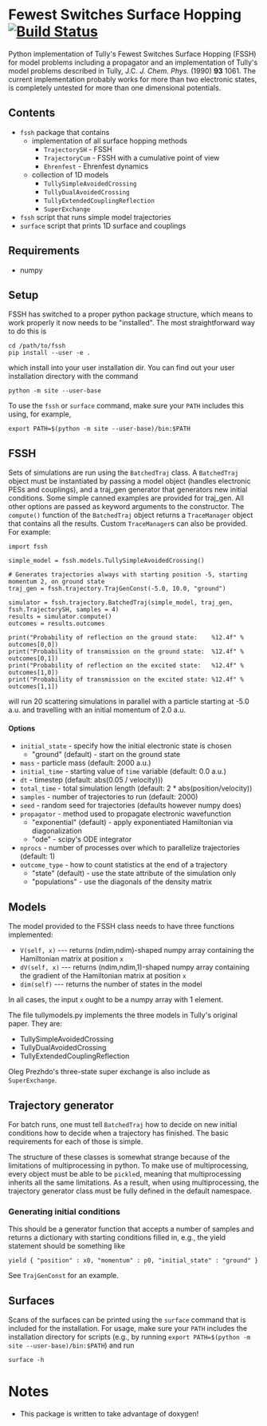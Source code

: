 # Fewest Switches Surface Hopping [![Build Status](https://travis-ci.org/smparker/FSSH.svg?branch=master)](https://travis-ci.org/smparker/FSSH)
Python implementation of Tully's Fewest Switches Surface Hopping (FSSH) for model problems including
a propagator and an implementation of Tully's model problems described in Tully, J.C. _J. Chem. Phys._ (1990) **93** 1061.
The current implementation probably works for more than two electronic states, is completely untested for more than
one dimensional potentials.

## Contents
* `fssh` package that contains
  - implementation of all surface hopping methods
    - `TrajectorySH` - FSSH
    - `TrajectoryCum` - FSSH with a cumulative point of view
    - `Ehrenfest` - Ehrenfest dynamics
  - collection of 1D models
    - `TullySimpleAvoidedCrossing`
    - `TullyDualAvoidedCrossing`
    - `TullyExtendedCouplingReflection`
    - `SuperExchange`
* `fssh` script that runs simple model trajectories
* `surface` script that prints 1D surface and couplings

## Requirements
* numpy

## Setup
FSSH has switched to a proper python package structure, which means to work properly it now needs to be "installed". The
most straightforward way to do this is

    cd /path/to/fssh
    pip install --user -e .

which install into your user installation dir. You can find out your user installation
directory with the command

    python -m site --user-base

To use the `fssh` or `surface` command, make sure your `PATH` includes this using, for example,

    export PATH=$(python -m site --user-base)/bin:$PATH


## FSSH
Sets of simulations are run using the `BatchedTraj` class. A `BatchedTraj` object must be instantiated by passing a model object
(handles electronic PESs and couplings), and a traj_gen
generator that generators new initial conditions. Some simple canned examples are provided for traj_gen. All
other options are passed as keyword arguments to the constructor. The `compute()` function of the 
`BatchedTraj` object returns a `TraceManager` object that contains all the results. Custom `TraceManager`s can also be
provided. For example:

    import fssh

    simple_model = fssh.models.TullySimpleAvoidedCrossing()

    # Generates trajectories always with starting position -5, starting momentum 2, on ground state
    traj_gen = fssh.trajectory.TrajGenConst(-5.0, 10.0, "ground")

    simulator = fssh.trajectory.BatchedTraj(simple_model, traj_gen, fssh.TrajectorySH, samples = 4)
    results = simulator.compute()
    outcomes = results.outcomes

    print("Probability of reflection on the ground state:    %12.4f" % outcomes[0,0])
    print("Probability of transmission on the ground state:  %12.4f" % outcomes[0,1])
    print("Probability of reflection on the excited state:   %12.4f" % outcomes[1,0])
    print("Probability of transmission on the excited state: %12.4f" % outcomes[1,1])

will run 20 scattering simulations in parallel with a particle starting at -5.0 a.u. and travelling with an initial momentum of 2.0 a.u.

#### Options
* `initial_state` - specify how the initial electronic state is chosen
    * "ground" (default) - start on the ground state
* `mass` - particle mass (default: 2000 a.u.)
* `initial_time` - starting value of `time` variable (default: 0.0 a.u.)
* `dt` - timestep (default: abs(0.05 / velocity)))
* `total_time` - total simulation length (default: 2 * abs(position/velocity))
* `samples` - number of trajectories to run (default: 2000)
* `seed` - random seed for trajectories (defaults however numpy does)
* `propagator` - method used to propagate electronic wavefunction
    * "exponential" (default) - apply exponentiated Hamiltonian via diagonalization
    * "ode" - scipy's ODE integrator
* `nprocs` - number of processes over which to parallelize trajectories (default: 1)
* `outcome_type` - how to count statistics at the end of a trajectory
    * "state" (default) - use the state attribute of the simulation only
    * "populations" - use the diagonals of the density matrix

## Models
The model provided to the FSSH class needs to have three functions implemented:

* `V(self, x)` --- returns (ndim,ndim)-shaped numpy array containing the Hamiltonian matrix at position `x`
* `dV(self, x)` --- returns (ndim,ndim,1)-shaped numpy array containing the gradient of the Hamiltonian matrix at position `x`
* `dim(self)` --- returns the number of states in the model

In all cases, the input `x` ought to be a numpy array with 1 element.

The file tullymodels.py implements the three models in Tully's original paper. They are:

* TullySimpleAvoidedCrossing
* TullyDualAvoidedCrossing
* TullyExtendedCouplingReflection

Oleg Prezhdo's three-state super exchange is also include as `SuperExchange`.

## Trajectory generator
For batch runs, one must tell `BatchedTraj` how to decide on new initial conditions
how to decide when a trajectory has finished. The basic requirements for each of those
is simple.

The structure of these classes is somewhat strange because of the limitations of
multiprocessing in python. To make use of multiprocessing, every object
must be able to be `pickle`d, meaning that multiprocessing inherits all the
same limitations. As a result, when using multiprocessing, the trajectory generator class must
be fully defined in the default namespace.

### Generating initial conditions
This should be a generator function that accepts a number of samples
and returns a dictionary with starting conditions filled in, e.g.,
the yield statement should be something like

    yield { "position" : x0, "momentum" : p0, "initial_state" : "ground" }

See `TrajGenConst` for an example.

## Surfaces
Scans of the surfaces can be printed using the `surface` command that is included
for the installation. For usage, make sure your `PATH` includes the installation
directory for scripts (e.g., by running
`export PATH=$(python -m site --user-base)/bin:$PATH`) and run

    surface -h

# Notes
* This package is written to take advantage of doxygen!

